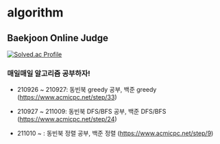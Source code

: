 # algorithm

## Baekjoon Online Judge

[![Solved.ac Profile](http://mazassumnida.wtf/api/v2/generate_badge?boj=juiscoming)](https://solved.ac/juiscoming/)

### 매일매일 알고리즘 공부하자!

- 210926 ~ 210927: 동빈북 greedy 공부, 백준 greedy (https://www.acmicpc.net/step/33)

- 210927 ~ 211009: 동빈북 DFS/BFS 공부, 백준 DFS/BFS (https://www.acmicpc.net/step/24)

- 211010 ~ : 동빈북 정렬 공부, 백준 정렬 (https://www.acmicpc.net/step/9)